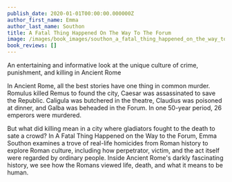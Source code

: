 ```yaml
---
publish_date: 2020-01-01T00:00:00.000000Z
author_first_name: Emma
author_last_name: Southon
title: A Fatal Thing Happened On The Way To The Forum
image: /images/book_images/southon_a_fatal_thing_happened_on_the_way_to_the_forum.jpg
book_reviews: []
---
```

An entertaining and informative look at the unique culture of crime, punishment, and killing in Ancient Rome

In Ancient Rome, all the best stories have one thing in common murder. Romulus killed Remus to found the city, Caesar was assassinated to save the Republic. Caligula was butchered in the theatre, Claudius was poisoned at dinner, and Galba was beheaded in the Forum. In one 50-year period, 26 emperors were murdered.

But what did killing mean in a city where gladiators fought to the death to sate a crowd? In A Fatal Thing Happened on the Way to the Forum, Emma Southon examines a trove of real-life homicides from Roman history to explore Roman culture, including how perpetrator, victim, and the act itself were regarded by ordinary people. Inside Ancient Rome's darkly fascinating history, we see how the Romans viewed life, death, and what it means to be human.